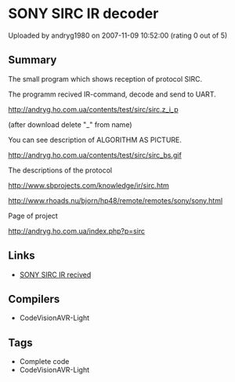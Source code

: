 # SONY SIRC IR decoder

Uploaded by andryg1980 on 2007-11-09 10:52:00 (rating 0 out of 5)

## Summary

The small program which shows reception of protocol SIRC.  

The programm recived IR-command, decode and send to UART.  

<http://andryg.ho.com.ua/contents/test/sirc/sirc.z_i_p>  

 (after download delete "\_" from name)


You can see description of ALGORITHM AS PICTURE.  

<http://andryg.ho.com.ua/contents/test/sirc/sirc_bs.gif>


The descriptions of the protocol  

<http://www.sbprojects.com/knowledge/ir/sirc.htm>  

<http://www.rhoads.nu/bjorn/hp48/remote/remotes/sony/sony.html>


Page of project  

<http://andryg.ho.com.ua/index.php?p=sirc>

## Links

- [SONY SIRC IR recived](http://andryg.ho.com.ua/contents/test/sirc/sirc.z_i_p)

## Compilers

- CodeVisionAVR-Light

## Tags

- Complete code
- CodeVisionAVR-Light
